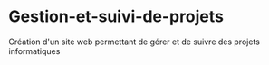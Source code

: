 Gestion-et-suivi-de-projets
===========================

Création d'un site web permettant de gérer et de suivre des projets informatiques
